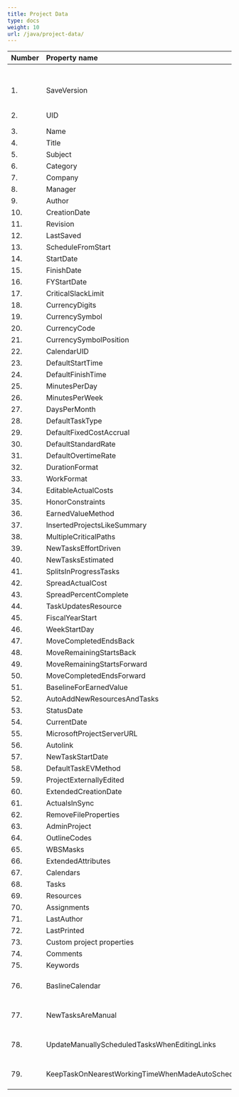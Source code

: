 ```yaml
---
title: Project Data
type: docs
weight: 10
url: /java/project-data/
---
```


|**Number** |**Property name** |**XML** |**MPP** |** |** |** |**Comments** |
| :- | :- | :- | :- | :- | :- | :- | :- |
| | | |**2003** |**2007** |**2010** |**2013** | |
|1. |SaveVersion |R/W |NA |R |R |R |New for MSP2007 field |
|2. |UID |– |– |– |– |- |Obsolete field |
|3. |Name |R/W |R/W |R/W |R/W |R/W | |
|4. |Title |R/W |R/W |R/W |R/W |R/W| |
|5. |Subject |R/W |R/W |R/W |R/W |R/W| |
|6. |Category |R/W |R/W |R/W |R/W |R/W| |
|7. |Company |R/W |R/W |R/W |R/W |R/W| |
|8. |Manager |R/W |R/W |R/W |R/W |R/W| |
|9. |Author |R/W |R/W |R/W |R/W |R/W| |
|10. |CreationDate |R/W |R |R |R |R | |
|11. |Revision |R/W |R |R |R |R | |
|12. |LastSaved |R/W |R/W |R/W |R/W |R/W| |
|13. |ScheduleFromStart |R/W |R/W |R/W |R/W |R/W| |
|14. |StartDate |R/W |R/W |R/W |R/W |R/W| |
|15. |FinishDate |R/W |R/W |R/W |R/W |R/W| |
|16. |FYStartDate |R/W |R/W |R/W |R/W |R/W| |
|17. |CriticalSlackLimit |R/W |R/W |R/W |R/W |R/W| |
|18. |CurrencyDigits |R/W |R/W |R/W |R/W |R/W| |
|19. |CurrencySymbol |R/W |R/W |R/W |R/W |R/W| |
|20. |CurrencyCode |R/W |R/W |R/W |R/W |R/W| |
|21. |CurrencySymbolPosition |R/W |R/W |R/W |R/W |R/W| |
|22. |CalendarUID |R/W |R/W |R/W |R/W |R/W| |
|23. |DefaultStartTime |R/W |R/W |R/W |R/W |R/W| |
|24. |DefaultFinishTime |R/W |R/W |R/W |R/W |R/W| |
|25. |MinutesPerDay |R/W |R/W |R/W |R/W |R/W| |
|26. |MinutesPerWeek |R/W |R/W |R/W |R/W |R/W| |
|27. |DaysPerMonth |R/W |R/W |R/W |R/W |R/W| |
|28. |DefaultTaskType |R/W |R/W |R/W |R/W |R/W| |
|29. |DefaultFixedCostAccrual |R/W |R/W |R/W |R/W |R/W| |
|30. |DefaultStandardRate |R/W |R/W |R/W |R/W |R/W| |
|31. |DefaultOvertimeRate |R/W |R/W |R/W |R/W |R/W| |
|32. |DurationFormat |R/W |R/W |R/W |R/W |R/W| |
|33. |WorkFormat |R/W |R/W |R/W |R/W |R/W| |
|34. |EditableActualCosts |R/W |R/W |R/W |R/W |R/W| |
|35. |HonorConstraints |R/W |R/W |R/W |R/W |R/W| |
|36. |EarnedValueMethod |R/W |– |– |– |- | |
|37. |InsertedProjectsLikeSummary |R/W |R/W |R/W |R/W |R/W| |
|38. |MultipleCriticalPaths |R/W |R/W |R/W |R/W |R/W| |
|39. |NewTasksEffortDriven |R/W |R/W |R/W |R/W |R/W| |
|40. |NewTasksEstimated |R/W |R/W |R/W |R/W |R/W| |
|41. |SplitsInProgressTasks |R/W |R |R |R |R | |
|42. |SpreadActualCost |R/W |R/W |R/W |R/W |R/W| |
|43. |SpreadPercentComplete |R/W |R/W |R/W |R/W |R/W| |
|44. |TaskUpdatesResource |R/W |R/W |R/W |R/W |R/W| |
|45. |FiscalYearStart |R/W |R/W |R/W |R/W |R/W| |
|46. |WeekStartDay |R/W |R/W |R/W |R/W |R/W| |
|47. |MoveCompletedEndsBack |R/W |R/W |R/W |R/W |R/W| |
|48. |MoveRemainingStartsBack |R/W |R/W |R/W |R/W |R/W| |
|49. |MoveRemainingStartsForward |R/W |R/W |R/W |R/W |R/W| |
|50. |MoveCompletedEndsForward |R/W |R/W |R/W |R/W |R/W| |
|51. |BaselineForEarnedValue |R/W |R/W |R/W |R/W |R/W| |
|52. |AutoAddNewResourcesAndTasks |R/W |R/W |R/W |R/W |R/W| |
|53. |StatusDate |R/W |R/W |R/W |R/W |R/W| |
|54. |CurrentDate |R/W |R |R |R |R | |
|55. |MicrosoftProjectServerURL |R/W |– |– |– |- | |
|56. |Autolink |R/W |– |– |– |- | |
|57. |NewTaskStartDate |R/W |R/W |R/W |R/W |R/W| |
|58. |DefaultTaskEVMethod |R/W |R/W |R/W |R/W |R/W| |
|59. |ProjectExternallyEdited |R/W |– |– |– |- | |
|60. |ExtendedCreationDate |R/W |– |– |– |- | |
|61. |ActualsInSync |R/W |– |– |– |- | |
|62. |RemoveFileProperties |R/W |R/W |R/W |R/W |R/W| |
|63. |AdminProject |R/W |– |– |– |- | |
|64. |OutlineCodes |R/W |R/W |R/W |R/W |R/W| |
|65. |WBSMasks |– |– |– |– |- | |
|66. |ExtendedAttributes |R/W |R/W |R/W |R/W |R/W| |
|67. |Calendars |R/W |R/W |R/W |R/W |R/W| |
|68. |Tasks |R/W |R/W |R/W |R/W |R/W| |
|69. |Resources |R/W |R/W |R/W |R/W |R/W| |
|70. |Assignments |R/W |R/W |R/W |R/W |R/W| |
|71. |LastAuthor |NA |R |R |R |R | |
|72. |LastPrinted |NA |R |R |R |R | |
|73. |Custom project properties |NA |R |R |R |R | |
|74. |Comments |N/A |R/W |R/W |R/W |R/W| |
|75. |Keywords |N/A |R/W |R/W |R/W |R/W| |
|76. |BaslineCalendar |– |N/A |N/A |– |- |New for MSP 2010 field |
|77. |NewTasksAreManual |R/W |N/A |N/A |– |- |New for MSP 2010 field |
|78. |UpdateManuallyScheduledTasksWhenEditingLinks |R/W |N/A |N/A |– |- |New for MSP 2010 field |
|79. |KeepTaskOnNearestWorkingTimeWhenMadeAutoScheduled |R/W |N/A |N/A |– |- |New for MSP 2010 field |

